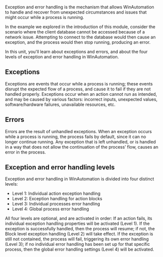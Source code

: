 Exception and error handling is the mechanism that allows WinAutomation to handle and recover from unexpected circumstances and issues that might occur while a process is running.

In the example we explored in the introduction of this module, consider the scenario where the client database cannot be accessed because of a network issue. Attempting to connect to the database would then cause an exception, and the process would then stop running, producing an error.

In this unit, you'll learn about exceptions and errors, and about the four levels of exception and error handling in WinAutomation.

## Exceptions

Exceptions are events that occur while a process is running; these events disrupt the expected flow of a process, and cause it to fail if they are not handled properly. Exceptions occur when an action cannot run as intended, and may be caused by various factors: incorrect inputs, unexpected values, software/hardware failures, unavailable resources, etc.

## Errors

Errors are the result of unhandled exceptions. When an exception occurs while a process is running, the process fails by default, since it can no longer continue running. Any exception that is left unhandled, or is handled in a way that does not allow the continuation of the process’ flow, causes an error in the process.

## Exception and error handling levels

Exception and error handling in WinAutomation is divided into four distinct levels:

- Level 1: Individual action exception handling
- Level 2: Exception handling for action blocks
- Level 3: Individual processes error handling
- Level 4: Global process error handling

All four levels are optional, and are activated in order: If an action fails, its individual exception handling properties will be activated (Level 1). If the exception is successfully handled, then the process will resume; if not, the Block level exception handling (Level 2) will take effect. If the exception is still not contained, the process will fail, triggering its own error handling (Level 3); if no individual error handling has been set up for that specific process, then the global error handling settings (Level 4) will be activated.
